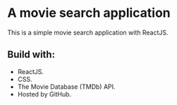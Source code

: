 # A movie search application
This is a simple movie search application with ReactJS.
## Build with:
- ReactJS.
- CSS.
- The Movie Database (TMDb) API.
- Hosted by GitHub.
